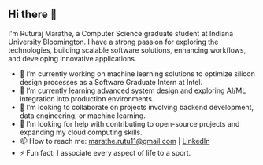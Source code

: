 ## Hi there 👋

I'm Ruturaj Marathe, a Computer Science graduate student at Indiana University Bloomington. I have a strong passion for exploring the technologies, building scalable software solutions, enhancing workflows, and developing innovative applications.

- 🔭 I’m currently working on machine learning solutions to optimize silicon design processes as a Software Graduate Intern at Intel.
- 🌱 I’m currently learning advanced system design and exploring AI/ML integration into production environments.
- 👯 I’m looking to collaborate on projects involving backend development, data engineering, or machine learning.
- 🤔 I’m looking for help with contributing to open-source projects and expanding my cloud computing skills.
- 📫 How to reach me: [marathe.rutu11@gmail.com](mailto:marathe.rutu11@gmail.com) | [LinkedIn](https://www.linkedin.com/in/ruturaj-marathe)
- ⚡ Fun fact: I associate every aspect of life to a sport.
